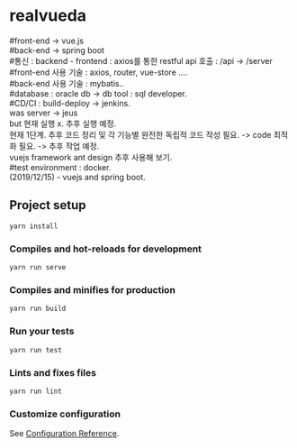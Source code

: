 # realvueda

#front-end -> vue.js </br>
#back-end  -> spring boot </br>
#통신 : backend - frontend : axios를 통한 restful api 호출 : /api  -> /server </br>
#front-end 사용 기술 : axios, router, vue-store .... </br>
#back-end 사용 기술  : mybatis.. </br>
#database : oracle db -> db tool : sql developer. </br>
#CD/CI : build-deploy -> jenkins. </br>
         was server   -> jeus </br>
but 현재 실행 x. 추후 실행 예정.</br>
현재 1단계. 추후 코드 정리 및 각 기능별 완전한 독립적 코드 작성 필요. -> code 최적화 필요. -> 추후 작업 예정.</br>
vuejs framework ant design 추후 사용해 보기.</br>
#test environment : docker.</br>
(2019/12/15) - vuejs and spring boot.</br>

## Project setup
```
yarn install
```

### Compiles and hot-reloads for development
```
yarn run serve
```

### Compiles and minifies for production
```
yarn run build
```

### Run your tests
```
yarn run test
```

### Lints and fixes files
```
yarn run lint
```

### Customize configuration
See [Configuration Reference](https://cli.vuejs.org/config/).
